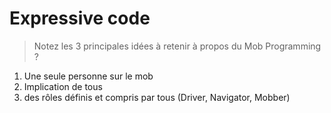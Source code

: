# Expressive code

> Notez les 3 principales idées à retenir à propos du Mob Programming ?

1. Une seule personne sur le mob
2. Implication de tous
3. des rôles définis et compris par tous (Driver, Navigator, Mobber)
